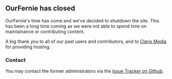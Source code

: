 ## OurFernie has closed

OurFernie's time has come and we've decided to shutdown the site.  This has been
a long time coming as we were not able to spend time on maintainance or contributing
content.

A big thank you to all of our past users and contributors, and to
[Claris Media](https://clarismedia.com) for providing hosting.

### Contact

You may contact the former administrators via the [Issue Tracker on Github](https://github.com/ourfernie/ourfernie.github.io/issues).
